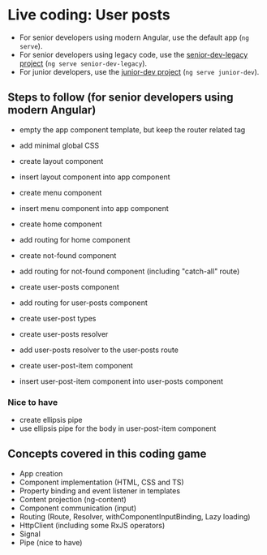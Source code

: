 # Live coding: User posts

- For senior developers using modern Angular, use the default app (`ng serve`).
- For senior developers using legacy code, use the [senior-dev-legacy project](./projects/senior-dev-legacy) (`ng serve senior-dev-legacy`).
- For junior developers, use the [junior-dev project](./projects/junior-dev) (`ng serve junior-dev`).

## Steps to follow (for senior developers using modern Angular)

- empty the app component template, but keep the router related tag

- add minimal global CSS

- create layout component
- insert layout component into app component

- create menu component
- insert menu component into app component

- create home component
- add routing for home component

- create not-found component
- add routing for not-found component (including "catch-all" route)

- create user-posts component
- add routing for user-posts component

- create user-post types
- create user-posts resolver
- add user-posts resolver to the user-posts route

- create user-post-item component
- insert user-post-item component into user-posts component

### Nice to have

- create ellipsis pipe
- use ellipsis pipe for the body in user-post-item component

## Concepts covered in this coding game

- App creation
- Component implementation (HTML, CSS and TS)
- Property binding and event listener in templates
- Content projection (ng-content)
- Component communication (input)
- Routing (Route, Resolver, withComponentInputBinding, Lazy loading)
- HttpClient (including some RxJS operators)
- Signal
- Pipe (nice to have)
